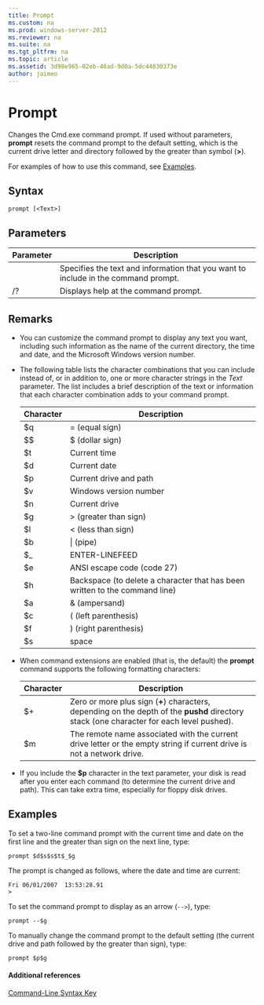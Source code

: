 ```yaml
---
title: Prompt
ms.custom: na
ms.prod: windows-server-2012
ms.reviewer: na
ms.suite: na
ms.tgt_pltfrm: na
ms.topic: article
ms.assetid: 3d98e965-02eb-46ad-9d0a-5dc44830373e
author: jaimeo
---
```

# Prompt
Changes the Cmd.exe command prompt. If used without parameters, **prompt** resets the command prompt to the default setting, which is the current drive letter and directory followed by the greater than symbol \(**>**\).  
  
For examples of how to use this command, see [Examples](#BKMK_examples).  
  
## Syntax  
  
```  
prompt [<Text>]  
```  
  
## Parameters  
  
|Parameter|Description|  
|-------------|---------------|  
|<Text>|Specifies the text and information that you want to include in the command prompt.|  
|\/?|Displays help at the command prompt.|  
  
## Remarks  
  
-   You can customize the command prompt to display any text you want, including such information as the name of the current directory, the time and date, and the Microsoft Windows version number.  
  
-   The following table lists the character combinations that you can include instead of, or in addition to, one or more character strings in the *Text* parameter. The list includes a brief description of the text or information that each character combination adds to your command prompt.  
  
    |Character|Description|  
    |-------------|---------------|  
    |$q|\= \(equal sign\)|  
    |$$|$ \(dollar sign\)|  
    |$t|Current time|  
    |$d|Current date|  
    |$p|Current drive and path|  
    |$v|Windows version number|  
    |$n|Current drive|  
    |$g|> \(greater than sign\)|  
    |$l|< \(less than sign\)|  
    |$b|&#124; \(pipe\)|  
    |$\_|ENTER\-LINEFEED|  
    |$e|ANSI escape code \(code 27\)|  
    |$h|Backspace \(to delete a character that has been written to the command line\)|  
    |$a|& \(ampersand\)|  
    |$c|\( \(left parenthesis\)|  
    |$f|\) \(right parenthesis\)|  
    |$s|space|  
  
-   When command extensions are enabled \(that is, the default\) the **prompt** command supports the following formatting characters:  
  
    |Character|Description|  
    |-------------|---------------|  
    |$\+|Zero or more plus sign \(**\+**\) characters, depending on the depth of the **pushd** directory stack \(one character for each level pushed\).|  
    |$m|The remote name associated with the current drive letter or the empty string if current drive is not a network drive.|  
  
-   If you include the **$p** character in the text parameter, your disk is read after you enter each command \(to determine the current drive and path\). This can take extra time, especially for floppy disk drives.  
  
## <a name="BKMK_examples"></a>Examples  
To set a two\-line command prompt with the current time and date on the first line and the greater than sign on the next line, type:  
  
```  
prompt $d$s$s$t$_$g   
```  
  
The prompt is changed as follows, where the date and time are current:  
  
```  
Fri 06/01/2007  13:53:28.91  
>  
```  
  
To set the command prompt to display as an arrow \(`-->`\), type:  
  
```  
prompt --$g  
```  
  
To manually change the command prompt to the default setting \(the current drive and path followed by the greater than sign\), type:  
  
```  
prompt $p$g  
```  
  
#### Additional references  
[Command-Line Syntax Key](../Topic/Command-Line-Syntax-Key.md)  
  

